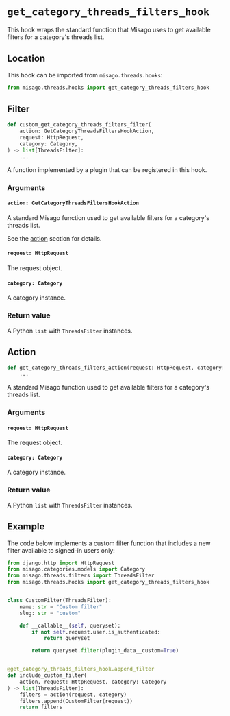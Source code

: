 # `get_category_threads_filters_hook`

This hook wraps the standard function that Misago uses to get available filters for a category's threads list.


## Location

This hook can be imported from `misago.threads.hooks`:

```python
from misago.threads.hooks import get_category_threads_filters_hook
```


## Filter

```python
def custom_get_category_threads_filters_filter(
    action: GetCategoryThreadsFiltersHookAction,
    request: HttpRequest,
    category: Category,
) -> list[ThreadsFilter]:
    ...
```

A function implemented by a plugin that can be registered in this hook.


### Arguments

#### `action: GetCategoryThreadsFiltersHookAction`

A standard Misago function used to get available filters for a category's threads list.

See the [action](#action) section for details.


#### `request: HttpRequest`

The request object.


#### `category: Category`

A category instance.


### Return value

A Python `list` with `ThreadsFilter` instances.


## Action

```python
def get_category_threads_filters_action(request: HttpRequest, category: Category) -> list[ThreadsFilter]:
    ...
```

A standard Misago function used to get available filters for a category's threads list.


### Arguments

#### `request: HttpRequest`

The request object.


#### `category: Category`

A category instance.


### Return value

A Python `list` with `ThreadsFilter` instances.


## Example

The code below implements a custom filter function that includes a new filter available to signed-in users only:

```python
from django.http import HttpRequest
from misago.categories.models import Category
from misago.threads.filters import ThreadsFilter
from misago.threads.hooks import get_category_threads_filters_hook


class CustomFilter(ThreadsFilter):
    name: str = "Custom filter"
    slug: str = "custom"

    def __callable__(self, queryset):
        if not self.request.user.is_authenticated:
            return queryset

        return queryset.filter(plugin_data__custom=True)


@get_category_threads_filters_hook.append_filter
def include_custom_filter(
    action, request: HttpRequest, category: Category
) -> list[ThreadsFilter]:
    filters = action(request, category)
    filters.append(CustomFilter(request))
    return filters
```